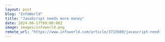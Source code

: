 ```yaml
---
layout: post
blog: "InfoWorld"
title: "JavaScript needs more money"
date: 2024-06-17T09:00:00Z
image: images/infoworld.png
remote_url: "https://www.infoworld.com/article/3715680/javascript-needs-more-money.html#tk.rss_applicationdevelopment"
---
```

